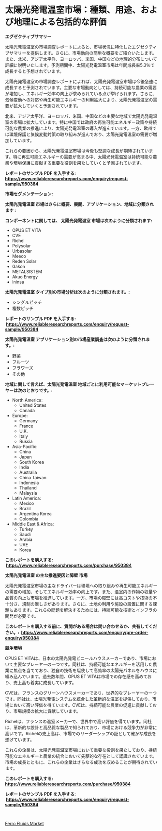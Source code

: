 <p><h1>太陽光発電温室市場：種類、用途、および地理による包括的な評価</h1></p><p><strong>エグゼクティブサマリー</strong></p>
<p><p>太陽光発電温室の市場調査レポートによると、市場状況に特化したエグゼクティブサマリーを提供します。さらに、市場動向の簡単な概要をご紹介いたします。また、北米、アジア太平洋、ヨーロッパ、米国、中国などの地理的分布について詳細に説明いたします。予測期間中、太陽光発電温室市場は年間成長率5.3％で成長すると予想されています。</p><p>太陽光発電温室の市場調査レポートによれば、太陽光発電温室市場は今後急速に成長すると予測されています。主要な市場動向としては、持続可能な農業の需要が増加し、エネルギー効率の向上が求められている点が挙げられます。さらに、気候変動への対応や再生可能エネルギーの利用拡大により、太陽光発電温室の需要が拡大していくと予測されています。</p><p>北米、アジア太平洋、ヨーロッパ、米国、中国などの主要な地域で太陽光発電温室の市場は拡大しています。特に中国では政府の再生可能エネルギー政策や持続可能な農業の推進により、太陽光発電温室の導入が進んでいます。一方、欧州では環境保護と気候変動対策の取り組みが進んでおり、太陽光発電温室の需要が増加しています。</p><p>これらの要因から、太陽光発電温室市場は今後も堅調な成長が期待されています。特に再生可能エネルギーの需要が高まる中、太陽光発電温室は持続可能な農業や環境保護に貢献する重要な役割を果たしていくと予測されています。</p></p>
<p><strong>レポートのサンプル PDF を入手する: <a href="https://www.reliableresearchreports.com/enquiry/request-sample/950384">https://www.reliableresearchreports.com/enquiry/request-sample/950384</a></strong></p>
<p><strong>市場セグメンテーション:</strong></p>
<p><strong> 太陽光発電温室 市場はさらに概要、展開、アプリケーション、地域に分類されます :</strong></p>
<p><strong>コンポーネントに関しては、 太陽光発電温室 市場は次のように分類されます: &nbsp;</strong></p>
<p><ul><li>OPUS ET VITA</li><li>CVE</li><li>Richel</li><li>Polysolar</li><li>Urbasolar</li><li>Meeco</li><li>Reden Solar</li><li>Gakon</li><li>METALSISTEM</li><li>Akuo Energy</li><li>Ininsa</li></ul></p>
<p><strong> 太陽光発電温室 タイプ別の市場分析は次のように分類されます。:</strong></p>
<p><ul><li>シングルピッチ</li><li>複数ピッチ</li></ul></p>
<p><strong>レポートのサンプル PDF を入手する: &nbsp;<a href="https://www.reliableresearchreports.com/enquiry/request-sample/950384">https://www.reliableresearchreports.com/enquiry/request-sample/950384</a></strong></p>
<p><strong> 太陽光発電温室 アプリケーション別の市場産業調査は次のように分類されます。:</strong></p>
<p><ul><li>野菜</li><li>フルーツ</li><li>フラワーズ</li><li>その他</li></ul></p>
<p><strong>地域に関して言えば、太陽光発電温室 地域ごとに利用可能なマーケットプレーヤーは次のとおりです。:</strong></p>
<p><ul>
    <li>
        North America:
        <ul>
            <li>United States</li>
            <li>Canada</li>
        </ul>
    </li>
    <li>
        Europe:
        <ul>
            <li>Germany</li>
            <li>France</li>
            <li>U.K.</li>
            <li>Italy</li>
            <li>Russia</li>
        </ul>
    </li>
    <li>
        Asia-Pacific:
        <ul>
            <li>China</li>
            <li>Japan</li>
            <li>South Korea</li>
            <li>India</li>
            <li>Australia</li>
            <li>China Taiwan</li>
            <li>Indonesia</li>
            <li>Thailand</li>
            <li>Malaysia</li>
        </ul>
    </li>
    <li>
        Latin America:
        <ul>
            <li>Mexico</li>
            <li>Brazil</li>
            <li>Argentina Korea</li>
            <li>Colombia</li>
        </ul>
    </li>
    <li>
        Middle East & Africa:
        <ul>
            <li>Turkey</li>
            <li>Saudi</li>
            <li>Arabia</li>
            <li>UAE</li>
            <li>Korea</li>
        </ul>
    </li>
    </ul></p>
<p><strong>このレポートを購入する: &nbsp;<a href="https://www.reliableresearchreports.com/purchase/950384">https://www.reliableresearchreports.com/purchase/950384</a></strong></p>
<p><strong>太陽光発電温室 の主な推進要因と障壁 市場</strong></p>
<p><p>太陽光発電温室市場の主なドライバーは環境への取り組みや再生可能エネルギーの需要の増加、そしてエネルギー効率の向上です。また、温室内の作物の収量や品質の向上も市場を推進しています。一方、市場の障壁には高コストや技術の不十分さ、規制の厳しさがあります。さらに、土地の利用や施設の設置に関する課題もあります。これらの問題を解決するためには、持続可能な技術とインフラの開発が必要です。</p></p>
<p><strong>このレポートを購入する前に、質問がある場合は問い合わせるか、共有してください。:&nbsp; <a href="https://www.reliableresearchreports.com/enquiry/pre-order-enquiry/950384">https://www.reliableresearchreports.com/enquiry/pre-order-enquiry/950384</a></strong></p>
<p><strong>競争環境</strong></p>
<p><p>OPUS ET VITAは、日本の太陽光発電ビニールハウスメーカーであり、市場において主要なプレーヤーの一つです。同社は、持続可能なエネルギーを活用した農業に焦点を当てており、独自の技術を駆使して高効率の太陽光パネルをハウスに組み込んでいます。過去数年間、OPUS ET VITAは市場での存在感を高めており、売上高も着実に成長しています。</p><p>CVEは、フランスのグリーンハウスメーカーであり、世界的なプレーヤーの一つです。同社は、太陽光発電システムを統合した革新的な温室を提供しており、市場において高い評価を得ています。CVEは、持続可能な農業の促進に貢献しており、市場規模の拡大に貢献しています。</p><p>Richelは、フランスの温室メーカーで、世界中で高い評価を得ています。同社は、革新的な設計と高品質な製品で知られており、市場における競争力が非常に高いです。Richelの売上高は、市場でのリーダーシップの証として確かな成長を遂げています。</p><p>これらの企業は、太陽光発電温室市場において重要な役割を果たしており、持続可能なエネルギーと農業の統合において先駆的な存在として認識されています。市場の成長とともに、これらの企業はさらなる成功を収めることが期待されています。</p></p>
<p><strong>このレポートを購入する: &nbsp; <a href="https://www.reliableresearchreports.com/purchase/950384">https://www.reliableresearchreports.com/purchase/950384</a></strong></p>
<p><strong>レポートのサンプル PDF を入手する: &nbsp;<a href="https://www.reliableresearchreports.com/enquiry/request-sample/950384">https://www.reliableresearchreports.com/enquiry/request-sample/950384</a></strong><strong></strong></p>
<p>&nbsp;</p>
<p><p><a href="https://eight-handstand-8fb.notion.site/Ferro-Fluids-Market-Offer-Valuable-Insights-into-Market-Size-Market-Share-Market-Trends-and-Proje-fe36405067df448a93dc39c43ffd3b70">Ferro Fluids Market</a></p></p>